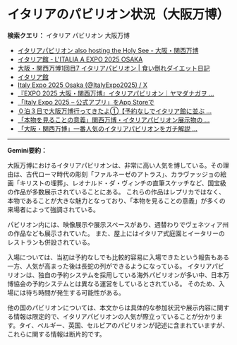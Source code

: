 # イタリアのパビリオン状況（大阪万博）

**検索クエリ：** イタリア パビリオン 大阪万博

- [イタリアパビリオン also hosting the Holy See - 大阪・関西万博](https://www.expo2025.or.jp/official-participant/italy/)
- [イタリア館 - L'ITALIA A EXPO 2025 OSAKA](https://www.italyexpo2025osaka.it/ja/itariaguan)
- [大阪・関西万博1回目7 イタリアパビリオン | 食い倒れダイエット日記](https://ameblo.jp/bomuu/entry-12893893180.html)
- [イタリア館](https://www.italyexpo2025osaka.it/ja)
- [Italy Expo 2025 Osaka (@ItalyExpo2025) / X](https://x.com/italyexpo2025?lang=ja)
- [『EXPO 2025 大阪・関西万博』イタリアパビリオン｜ヤマダナガヲ ...](https://note.com/yamada_tourist/n/n8e18f9e7de68)
- [「Italy Expo 2025 – 公式アプリ」をApp Storeで](https://apps.apple.com/jp/app/italy-expo-2025-%E5%85%AC%E5%BC%8F%E3%82%A2%E3%83%97%E3%83%AA/id6744029374)
- [０泊３日で大阪万博行ってきたよ①【予約なしでイタリア館に並ぶ ...](https://note.com/blackcat0106_/n/n263232d29fdd)
- [「本物を見ることの意義」関西万博・イタリアパビリオン展示物の ...](https://news.yahoo.co.jp/articles/1f095a575d9b62fd1c0049dfde65292399461d75)
- [「大阪・関西万博」一番人気のイタリアパビリオンをガチ解説 ...](https://lovewalker.jp/elem/000/004/268/4268276/)


---

**Gemini要約：**

大阪万博におけるイタリアパビリオンは、非常に高い人気を博している。その理由は、古代ローマ時代の彫刻「ファルネーゼのアトラス」、カラヴァッジョの絵画「キリストの埋葬」、レオナルド・ダ・ヴィンチの直筆スケッチなど、国宝級の作品が多数展示されていることにある。  これらの作品はレプリカではなく、本物であることが大きな魅力となっており、「本物を見ることの意義」が多くの来場者によって強調されている。

パビリオン内には、映像展示や展示スペースがあり、週替わりでヴェネツィア州の作品なども展示されていた。  また、屋上にはイタリア式庭園とイータリーのレストランも併設されている。

入場については、当初は予約なしでも比較的容易に入場できたという報告もある一方、人気が高まった後は長蛇の列ができるようになっている。  イタリアパビリオンは、独自の予約システムを採用している海外パビリオンが多い中、日本万博協会の予約システムとは異なる運営をしているとされている。  そのため、入場には待ち時間が発生する可能性がある。


他の国のパビリオンについては、本文からは具体的な参加状況や展示内容に関する情報は限定的で、イタリアパビリオンの人気が際立っていることが分かります。タイ、ベルギー、英国、セルビアのパビリオンが記述に含まれていますが、これらに関する情報は断片的です。

